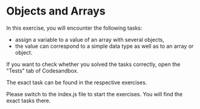 # Objects and Arrays

In this exercise, you will encounter the following tasks:

- assign a variable to a value of an array with several objects,
- the value can correspond to a simple data type as well as to an array or object.

If you want to check whether you solved the tasks correctly, open the "Tests" tab of Codesandbox.

The exact task can be found in the respective exercises.

Please switch to the index.js file to start the exercises. You will find the exact tasks there.
